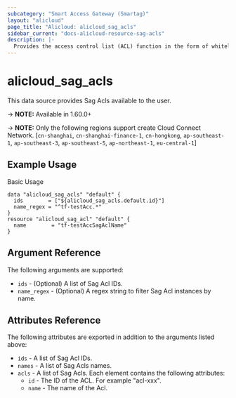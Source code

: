 ```yaml
---
subcategory: "Smart Access Gateway (Smartag)"
layout: "alicloud"
page_title: "Alicloud: alicloud_sag_acls"
sidebar_current: "docs-alicloud-resource-sag-acls"
description: |-
  Provides the access control list (ACL) function in the form of whitelists and blacklists for different SAG instances.
---
```


# alicloud\_sag\_acls

This data source provides Sag Acls available to the user.

-> **NOTE:** Available in 1.60.0+

-> **NOTE:** Only the following regions support create Cloud Connect Network. [`cn-shanghai`, `cn-shanghai-finance-1`, `cn-hongkong`, `ap-southeast-1`, `ap-southeast-3`, `ap-southeast-5`, `ap-northeast-1`, `eu-central-1`]

## Example Usage

Basic Usage

```
data "alicloud_sag_acls" "default" {
  ids        = ["${alicloud_sag_acls.default.id}"]
  name_regex = "^tf-testAcc.*"
}
resource "alicloud_sag_acl" "default" {
  name        = "tf-testAccSagAclName"
}
```
## Argument Reference

The following arguments are supported:

* `ids` - (Optional) A list of Sag Acl IDs.
* `name_regex` - (Optional) A regex string to filter Sag Acl instances by name.

## Attributes Reference

The following attributes are exported in addition to the arguments listed above:

* `ids` - A list of Sag Acl IDs.
* `names` - A list of Sag Acls names. 
* `acls` - A list of Sag Acls. Each element contains the following attributes:
  * `id` - The ID of the ACL. For example "acl-xxx".
  * `name` - The name of the Acl.
